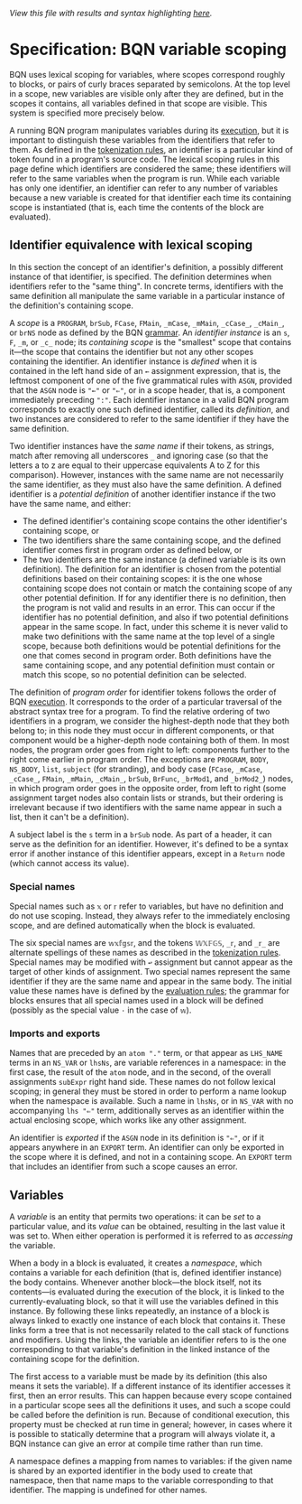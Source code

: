 *View this file with results and syntax highlighting [here](https://mlochbaum.github.io/BQN/spec/scope.html).*

# Specification: BQN variable scoping

BQN uses lexical scoping for variables, where scopes correspond roughly to blocks, or pairs of curly braces separated by semicolons. At the top level in a scope, new variables are visible only after they are defined, but in the scopes it contains, all variables defined in that scope are visible. This system is specified more precisely below.

A running BQN program manipulates variables during its [execution](evaluate.md), but it is important to distinguish these variables from the identifiers that refer to them. As defined in the [tokenization rules](token.md), an identifier is a particular kind of token found in a program's source code. The lexical scoping rules in this page define which identifiers are considered the same; these identifiers will refer to the same variables when the program is run. While each variable has only one identifier, an identifier can refer to any number of variables because a new variable is created for that identifier each time its containing scope is instantiated (that is, each time the contents of the block are evaluated).

## Identifier equivalence with lexical scoping

In this section the concept of an identifier's definition, a possibly different instance of that identifier, is specified. The definition determines when identifiers refer to the "same thing". In concrete terms, identifiers with the same definition all manipulate the same variable in a particular instance of the definition's containing scope.

A *scope* is a `PROGRAM`, `brSub`, `FCase`, `FMain`, `_mCase`, `_mMain`, `_cCase_`, `_cMain_`, or `brNS` node as defined by the BQN [grammar](grammar.md). An *identifier instance* is an `s`, `F`, `_m`, or `_c_` node; its *containing scope* is the "smallest" scope that contains it—the scope that contains the identifier but not any other scopes containing the identifier. An identifier instance is *defined* when it is contained in the left hand side of an `←` assignment expression, that is, the leftmost component of one of the five grammatical rules with `ASGN`, provided that the `ASGN` node is `"←"` or `"⇐"`, or in a scope header, that is, a component immediately preceding `":"`. Each identifier instance in a valid BQN program corresponds to exactly one such defined identifier, called its *definition*, and two instances are considered to refer to the same identifier if they have the same definition.

Two identifier instances have the *same name* if their tokens, as strings, match after removing all underscores `_` and ignoring case (so that the letters a to z are equal to their uppercase equivalents A to Z for this comparison). However, instances with the same name are not necessarily the same identifier, as they must also have the same definition. A defined identifier is a *potential definition* of another identifier instance if the two have the same name, and either:
- The defined identifier's containing scope contains the other identifier's containing scope, or
- The two identifiers share the same containing scope, and the defined identifier comes first in program order as defined below, or
- The two identifiers are the same instance (a defined variable is its own definition).
The definition for an identifier is chosen from the potential definitions based on their containing scopes: it is the one whose containing scope does not contain or match the containing scope of any other potential definition. If for any identifier there is no definition, then the program is not valid and results in an error. This can occur if the identifier has no potential definition, and also if two potential definitions appear in the same scope. In fact, under this scheme it is never valid to make two definitions with the same name at the top level of a single scope, because both definitions would be potential definitions for the one that comes second in program order. Both definitions have the same containing scope, and any potential definition must contain or match this scope, so no potential definition can be selected.

The definition of *program order* for identifier tokens follows the order of BQN [execution](evaluate.md). It corresponds to the order of a particular traversal of the abstract syntax tree for a program. To find the relative ordering of two identifiers in a program, we consider the highest-depth node that they both belong to; in this node they must occur in different components, or that component would be a higher-depth node containing both of them. In most nodes, the program order goes from right to left: components further to the right come earlier in program order. The exceptions are `PROGRAM`, `BODY`, `NS_BODY`, `list`, `subject` (for stranding), and body case (`FCase`, `_mCase`, `_cCase_`, `FMain`, `_mMain`, `_cMain_`, `brSub`, `BrFunc`, `_brMod1`, and `_brMod2_`) nodes, in which program order goes in the opposite order, from left to right (some assignment target nodes also contain lists or strands, but their ordering is irrelevant because if two identifiers with the same name appear in such a list, then it can't be a definition).

A subject label is the `s` term in a `brSub` node. As part of a header, it can serve as the definition for an identifier. However, it's defined to be a syntax error if another instance of this identifier appears, except in a `Return` node (which cannot access its value).

### Special names

Special names such as `𝕩` or `𝕣` refer to variables, but have no definition and do not use scoping. Instead, they always refer to the immediately enclosing scope, and are defined automatically when the block is evaluated.

The six special names are `𝕨𝕩𝕗𝕘𝕤𝕣`, and the tokens `𝕎𝕏𝔽𝔾𝕊`, `_𝕣`, and `_𝕣_` are alternate spellings of these names as described in the [tokenization rules](token.md). Special names may be modified with `↩` assignment but cannot appear as the target of other kinds of assignment. Two special names represent the same identifier if they are the same name and appear in the same body. The initial value these names have is defined by the [evaluation rules](evaluate.md); the grammar for blocks ensures that all special names used in a block will be defined (possibly as the special value `·` in the case of `𝕨`).

### Imports and exports

Names that are preceded by an `atom "."` term, or that appear as `LHS_NAME` terms in an `NS_VAR` or `lhsNs`, are variable references in a namespace: in the first case, the result of the `atom` node, and in the second, of the overall assignments `subExpr` right hand side. These names do not follow lexical scoping; in general they must be stored in order to perform a name lookup when the namespace is available. Such a name in `lhsNs`, or in `NS_VAR` with no accompanying `lhs "⇐"` term, additionally serves as an identifier within the actual enclosing scope, which works like any other assignment.

An identifier is *exported* if the `ASGN` node in its definition is `"⇐"`, or if it appears anywhere in an `EXPORT` term. An identifier can only be exported in the scope where it is defined, and not in a containing scope. An `EXPORT` term that includes an identifier from such a scope causes an error.

## Variables

A *variable* is an entity that permits two operations: it can be *set* to a particular value, and its *value* can be obtained, resulting in the last value it was set to. When either operation is performed it is referred to as *accessing* the variable.

When a body in a block is evaluated, it creates a *namespace*, which contains a variable for each definition (that is, defined identifier instance) the body contains. Whenever another block—the block itself, not its contents—is evaluated during the execution of the block, it is linked to the currently-evaluating block, so that it will use the variables defined in this instance. By following these links repeatedly, an instance of a block is always linked to exactly one instance of each block that contains it. These links form a tree that is not necessarily related to the call stack of functions and modifiers. Using the links, the variable an identifier refers to is the one corresponding to that variable's definition in the linked instance of the containing scope for the definition.

The first access to a variable must be made by its definition (this also means it sets the variable). If a different instance of its identifier accesses it first, then an error results. This can happen because every scope contained in a particular scope sees all the definitions it uses, and such a scope could be called before the definition is run. Because of conditional execution, this property must be checked at run time in general; however, in cases where it is possible to statically determine that a program will always violate it, a BQN instance can give an error at compile time rather than run time.

A namespace defines a mapping from names to variables: if the given name is shared by an exported identifier in the body used to create that namespace, then that name maps to the variable corresponding to that identifier. The mapping is undefined for other names.
